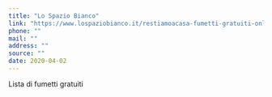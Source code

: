 ```yaml
---
title: "Lo Spazio Bianco"
link: "https://www.lospaziobianco.it/restiamoacasa-fumetti-gratuiti-online/"
phone: ""
mail: ""
address: ""
source: ""
date: 2020-04-02
---
```


Lista di fumetti gratuiti
